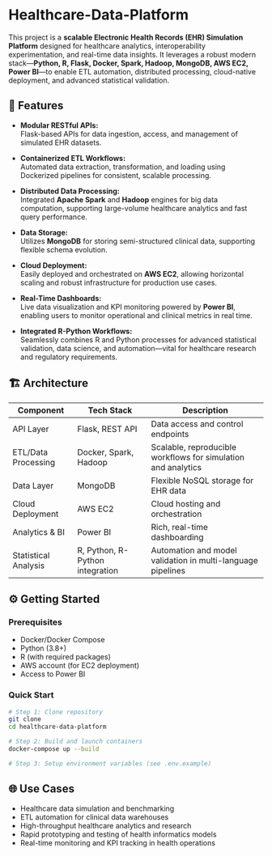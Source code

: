 # Healthcare-Data-Platform

This project is a **scalable Electronic Health Records (EHR) Simulation Platform** designed for healthcare analytics, interoperability experimentation, and real-time data insights. It leverages a robust modern stack—**Python, R, Flask, Docker, Spark, Hadoop, MongoDB, AWS EC2, Power BI**—to enable ETL automation, distributed processing, cloud-native deployment, and advanced statistical validation.

## 🚀 Features

- **Modular RESTful APIs:**  
  Flask-based APIs for data ingestion, access, and management of simulated EHR datasets.

- **Containerized ETL Workflows:**  
  Automated data extraction, transformation, and loading using Dockerized pipelines for consistent, scalable processing.

- **Distributed Data Processing:**  
  Integrated **Apache Spark** and **Hadoop** engines for big data computation, supporting large-volume healthcare analytics and fast query performance.

- **Data Storage:**  
  Utilizes **MongoDB** for storing semi-structured clinical data, supporting flexible schema evolution.

- **Cloud Deployment:**  
  Easily deployed and orchestrated on **AWS EC2**, allowing horizontal scaling and robust infrastructure for production use cases.

- **Real-Time Dashboards:**  
  Live data visualization and KPI monitoring powered by **Power BI**, enabling users to monitor operational and clinical metrics in real time.

- **Integrated R-Python Workflows:**  
  Seamlessly combines R and Python processes for advanced statistical validation, data science, and automation—vital for healthcare research and regulatory requirements.

## 🏗️ Architecture

| Component             | Tech Stack                           | Description                                                    |
|-----------------------|--------------------------------------|----------------------------------------------------------------|
| API Layer             | Flask, REST API                      | Data access and control endpoints                              |
| ETL/Data Processing   | Docker, Spark, Hadoop                | Scalable, reproducible workflows for simulation and analytics  |
| Data Layer            | MongoDB                              | Flexible NoSQL storage for EHR data                            |
| Cloud Deployment      | AWS EC2                              | Cloud hosting and orchestration                                |
| Analytics & BI        | Power BI                             | Rich, real-time dashboarding                                   |
| Statistical Analysis  | R, Python, R-Python integration      | Automation and model validation in multi-language pipelines    |

## ⚙️ Getting Started

### Prerequisites

- Docker/Docker Compose
- Python (3.8+)
- R (with required packages)
- AWS account (for EC2 deployment)
- Access to Power BI

### Quick Start

```bash
# Step 1: Clone repository
git clone 
cd healthcare-data-platform

# Step 2: Build and launch containers
docker-compose up --build

# Step 3: Setup environment variables (see .env.example)
```

## 🌐 Use Cases

- Healthcare data simulation and benchmarking
- ETL automation for clinical data warehouses
- High-throughput healthcare analytics and research
- Rapid prototyping and testing of health informatics models
- Real-time monitoring and KPI tracking in health operations

